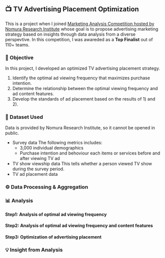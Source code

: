 ## 📺 TV Advertising Placement Optimization
This is a project when I joined [Marketing Analysis Competition hosted by Nomura Research Institute](https://www.is.nri.co.jp/contest/2021/report.html) whose goal is to propose advertising marketing strategy based on insights through data analysis from a diverse perspevtive.
In this competition, I was awareded as a **Top Finalist** out of 110+ teams.

### 🎯 Objective
In this project, I developed an optimized TV advertising placement strategy.
1) Identify the optimal ad viewing frequency that maximizes purchase intention.
2) Determine the relationship between the optimal viewing frequency and ad content features.
3) Develop the standards of ad placement based on the results of 1) and 2).

### 📁 Dataset Used
Data is provided by Nomura Research Institute, so it cannot be opened in public.
- Survey data
The following metrics includes:
  - 3,000 individual demographics
  - Purchase intention and behoviour each items or services before and after viewing TV ad    
- TV show viewship data
This tells whether a person viewed TV show during the survey period.
- TV ad placement data

### ⚙️ Data Processing & Aggregation

### 📊 Analysis
#### Step1: Analysis of optimal ad viewing frequency

#### Step2: Analysis of optimal ad viewing frequency and content features

#### Step3: Optimization of advertising placement

### 💡 Insight from Analysis
